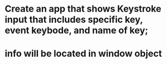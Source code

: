 # Create an app that shows Keystroke input that includes specific key, event keybode, and name of key;

# info will be located in window object

